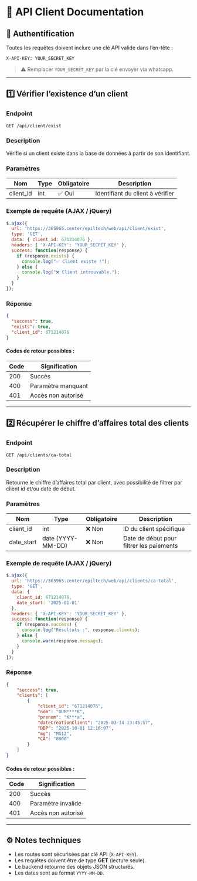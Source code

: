 
# 📘 API Client Documentation

## 🔑 Authentification
Toutes les requêtes doivent inclure une clé API valide dans l’en-tête :

```
X-API-KEY: YOUR_SECRET_KEY
```

> ⚠️ Remplacer `YOUR_SECRET_KEY` par la clé envoyer via whatsapp.

---

## 1️⃣ Vérifier l’existence d’un client

### **Endpoint**
```
GET /api/client/exist
```

### **Description**
Vérifie si un client existe dans la base de données à partir de son identifiant.

### **Paramètres**

| Nom         | Type   | Obligatoire | Description |
|--------------|--------|-------------|--------------|
| client_id    | int    | ✅ Oui       | Identifiant du client à vérifier |

### **Exemple de requête (AJAX / jQuery)**
```js
$.ajax({
  url: 'https://365965.center/epiltech/web/api/client/exist',
  type: 'GET',
  data: { client_id: 671214076 },
  headers: { 'X-API-KEY': 'YOUR_SECRET_KEY' },
  success: function(response) {
    if (response.exists) {
      console.log("✅ Client existe !");
    } else {
      console.log("❌ Client introuvable.");
    }
  }
});
```

### **Réponse**
```json
{
  "success": true,
  "exists": true,
  "client_id": 671214076
}
```

#### Codes de retour possibles :
| Code | Signification |
|------|----------------|
| 200  | Succès |
| 400  | Paramètre manquant |
| 401  | Accès non autorisé |

---

## 2️⃣ Récupérer le chiffre d’affaires total des clients

### **Endpoint**
```
GET /api/clients/ca-total
```

### **Description**
Retourne le chiffre d’affaires total par client, avec possibilité de filtrer par client id et/ou date de début.

### **Paramètres**

| Nom         | Type   | Obligatoire | Description |
|--------------|--------|-------------|--------------|
| client_id    | int    | ❌ Non       | ID du client spécifique |
| date_start   | date (YYYY-MM-DD) | ❌ Non | Date de début pour filtrer les paiements |

### **Exemple de requête (AJAX / jQuery)**
```js
$.ajax({
  url: 'https://365965.center/epiltech/web/api/clients/ca-total',
  type: 'GET',
  data: {
    client_id: 671214076,
    date_start: '2025-01-01'
  },
  headers: { 'X-API-KEY': 'YOUR_SECRET_KEY' },
  success: function(response) {
    if (response.success) {
      console.log("Résultats :", response.clients);
    } else {
      console.warn(response.message);
    }
  }
});
```

### **Réponse**
```json
{
    "success": true,
    "clients": [
        {
            "client_id": "671214076",
            "nom": "OUM****K",
            "prenom": "K***a",
            "dateCreationClient": "2025-03-14 13:45:57",
            "DDP": "2025-10-01 12:16:07",
            "mg": "MG12",
            "CA": "8000"
        }
    ]
}
```

#### Codes de retour possibles :
| Code | Signification |
|------|----------------|
| 200  | Succès |
| 400  | Paramètre invalide |
| 401  | Accès non autorisé |

---

## ⚙️ Notes techniques
- Les routes sont sécurisées par clé API (`X-API-KEY`).  
- Les requêtes doivent être de type **GET** (lecture seule).  
- Le backend retourne des objets JSON structurés.  
- Les dates sont au format `YYYY-MM-DD`.
